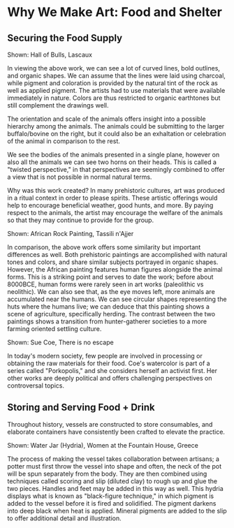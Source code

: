 # Why We Make Art: Food and Shelter
## Securing the Food Supply

Shown: Hall of Bulls, Lascaux

In viewing the above work, we can see a lot of curved lines, bold outlines, and organic shapes. We can assume that the lines were laid using charcoal, while pigment and coloration is provided by the natural tint of the rock as well as applied pigment. The artists had to use materials that were available immediately in nature. Colors are thus restricted to organic earthtones but still complement the drawings well.

The orientation and scale of the animals offers insight into a possible hierarchy among the animals. The animals could be submitting to the larger buffalo/bovine on the right, but it could also be an exhaltation or celebration of the animal in comparison to the rest.

We see the bodies of the animals presented in a single plane, however on also all the animals we can see two horns on their heads. This is called a "twisted perspective," in that perspectives are seemingly combined to offer a view that is not possible in normal natural terms.

Why was this work created? In many prehistoric cultures, art was produced in a ritual context in order to please spirits. These artistic offerings would help to encourage beneficial weather, good hunts, and more. By paying respect to the animals, the artist may encourage the welfare of the animals so that they may continue to provide for the group.

Shown: African Rock Painting, Tassili n'Ajjer

In comparison, the above work offers some similarity but important differences as well. Both prehistoric paintings are accomplished with natural tones and colors, and share similar subjects portrayed in organic shapes. However, the African painting features human figures alongside the animal forms. This is a striking point and serves to date the work; before about 8000BCE, human forms were rarely seen in art works (paleolithic vs neolithic). We can also see that, as the eye moves left, more animals are accumulated near the humans. We can see circular shapes representing the huts where the humans live; we can deduce that this painting shows a scene of agriculture, specifically herding. The contrast between the two paintings shows a transition from hunter-gatherer societies to a more farming oriented settling culture.

Shown: Sue Coe, There is no escape

In today's modern society, few people are involved in processing or obtaining the raw materials for their food. Coe's watercolor is part of a series called "Porkopolis," and she considers herself an activist first. Her other works are deeply political and offers challenging perspectives on controversal topics. 

## Storing and Serving Food + Drink
Throughout history, vessels are constructed to store consumables, and elaborate containers have consistently been crafted to elevate the practice. 

Shown: Water Jar (Hydria), Women at the Fountain House, Greece

The process of making the vessel takes collaboration between artisans; a potter must first throw the vessel into shape and often, the neck of the pot will be spun separately from the body. They are then combined using techniques called scoring and slip (diluted clay) to rough up and glue the two pieces. Handles and feet may be added in this way as well. This hydria displays what is known as "black-figure technique," in which pigment is added to the vessel before it is fired and solidified. The pigment darkens into deep black when heat is applied. Mineral pigments are added to the slip to offer additional detail and illustration.